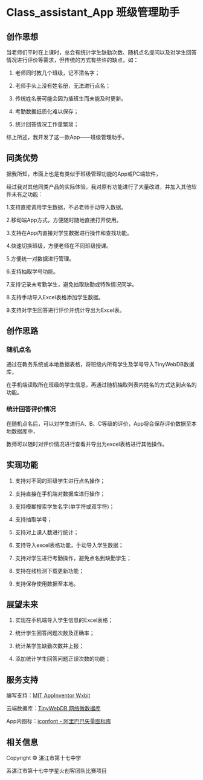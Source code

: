 # Class_assistant_App  班级管理助手

## 创作思想

当老师们平时在上课时，总会有统计学生缺勤次数、随机点名提问以及对学生回答情况进行评价等需求，但传统的方式有些许的缺点，如：

1. 老师同时教几个班级，记不清名字；

2. 老师手头上没有姓名册，无法进行点名；

3. 传统姓名册可能会因为插班生而未能及时更新。

4. 考勤数据纸质化难以保存；

5. 统计回答情况工作量繁琐；

综上所述，我开发了这一款App——班级管理助手。

## 同类优势

据我所知，市面上也是有类似于班级管理功能的App或PC端软件，

经过我对其他同类产品的实际体验，我对原有功能进行了大量改进，并加入其他软件未有之功能：

1.支持直接调用学生数据，不必老师手动导入数据。

2.移动端App方式，方便随时随地直接打开使用。

3.支持在App内直接对学生数据进行操作和查找功能。

4.快速切换班级，方便老师在不同班级授课。

5.方便统一对数据进行管理。

6.支持抽取学号功能。

7.支持记录未考勤学生，避免抽取缺勤或特殊情况同学。

8.支持手动导入Excel表格添加学生数据。

9.支持对学生回答进行评价并统计导出为Excel表。


## 创作思路

### 随机点名

通过在教务系统或本地数据表格，将班级内所有学生及学号导入TinyWebDB数据库，

在手机端读取所在班级的学生信息，再通过随机抽取列表内姓名的方式达到点名的功能。

### 统计回答评价情况

在随机点名后，可以对学生进行A、B、C等级的评价，App将会保存评价数据至本地数据库中，

教师可以随时对评价情况进行查看并导出为excel表格进行其他操作。


## 实现功能

1. 支持对不同的班级学生进行点名操作；

2. 支持直接在手机端对数据库进行操作；

3. 支持模糊搜索学生名字(单字符或双字符)；

4. 支持抽取学号；

5. 支持对上课人数进行统计；

6. 支持导入excel表格功能，手动导入学生数据；

7. 支持对学生进行考勤操作，避免点名到缺勤学生；

8. 支持在线检测下载更新功能；

9. 支持保存使用数据至本地。

## 展望未来

1. 实现在手机端导入学生信息的Excel表格；

2. 统计学生回答问题次数及正确率；

3. 统计某学生缺勤次数并上报；

4. 添加统计学生回答问题正误次数的功能；

## 服务支持

编写支持：[MIT AppInventor Wxbit](app.wxbit.com)

云端数据库：[TinyWebDB 网络微数据库](tinywebdb.appinventor.space)

App内图标：[iconfont - 阿里巴巴矢量图标库](https://www.iconfont.cn/)

## 相关信息

Copyright © 湛江市第十七中学

系湛江市第十七中学星火创客团队比赛项目
